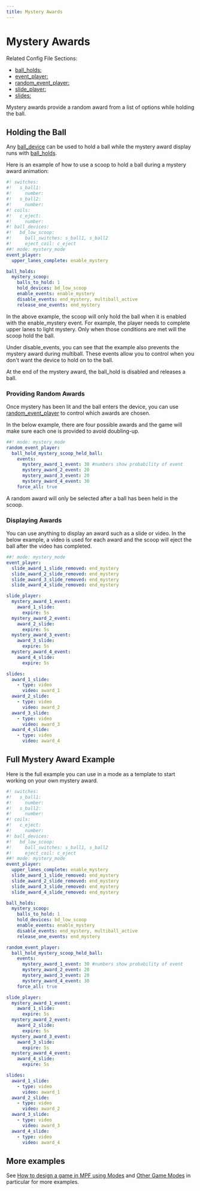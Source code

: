 ```yaml
---
title: Mystery Awards
---
```


# Mystery Awards


Related Config File Sections:

* [ball_holds:](../config/ball_holds.md)
* [event_player:](../config/event_player.md)
* [random_event_player:](../config/random_event_player.md)
* [slide_player:](../config/slide_player.md)
* [slides:](../config/slides.md)

Mystery awards provide a random award from a list of options while
holding the ball.

## Holding the Ball

Any [ball_device](../mechs/ball_devices/index.md) can be used to hold a ball while the mystery award display
runs with [ball_holds](../game_logic/ball_holds.md).

Here is an example of how to use a scoop to hold a ball during a mystery
award animation:

``` yaml
#! switches:
#!   s_ball1:
#!     number:
#!   s_ball2:
#!     number:
#! coils:
#!   c_eject:
#!     number:
#! ball_devices:
#!   bd_low_scoop:
#!     ball_switches: s_ball1, s_ball2
#!     eject_coil: c_eject
##! mode: mystery_mode
event_player:
  upper_lanes_complete: enable_mystery

ball_holds:
  mystery_scoop:
    balls_to_hold: 1
    hold_devices: bd_low_scoop
    enable_events: enable_mystery
    disable_events: end_mystery, multiball_active
    release_one_events: end_mystery
```

In the above example, the scoop will only hold the ball when it is
enabled with the enable_mystery event. For example, the player needs to
complete upper lanes to light mystery. Only when those conditions are
met will the scoop hold the ball.

Under disable_events, you can see that the example also prevents the
mystery award during multiball. These events allow you to control when
you don't want the device to hold on to the ball.

At the end of the mystery award, the ball_hold is disabled and releases
a ball.

### Providing Random Awards

Once mystery has been lit and the ball enters the device, you can use
[random_event_player](../config_players/random_event_player.md) to control which awards are chosen.

In the below example, there are four possible awards and the game will
make sure each one is provided to avoid doubling-up.

``` yaml
##! mode: mystery_mode
random_event_player:
  ball_hold_mystery_scoop_held_ball:
    events:
      mystery_award_1_event: 30 #numbers show probability of event
      mystery_award_2_event: 20
      mystery_award_3_event: 20
      mystery_award_4_event: 30
    force_all: true
```

A random award will only be selected after a ball has been held in the
scoop.

### Displaying Awards

You can use anything to display an award such as a slide or video. In
the below example, a video is used for each award and the scoop will
eject the ball after the video has completed.

``` yaml
##! mode: mystery_mode
event_player:
  slide_award_1_slide_removed: end_mystery
  slide_award_2_slide_removed: end_mystery
  slide_award_3_slide_removed: end_mystery
  slide_award_4_slide_removed: end_mystery

slide_player:
  mystery_award_1_event:
    award_1_slide:
      expire: 5s
  mystery_award_2_event:
    award_2_slide:
      expire: 5s
  mystery_award_3_event:
    award_3_slide:
      expire: 5s
  mystery_award_4_event:
    award_4_slide:
      expire: 5s

slides:
  award_1_slide:
    - type: video
      video: award_1
  award_2_slide:
    - type: video
      video: award_2
  award_3_slide:
    - type: video
      video: award_3
  award_4_slide:
    - type: video
      video: award_4
```

## Full Mystery Award Example

Here is the full example you can use in a mode as a template to start
working on your own mystery award.

``` yaml
#! switches:
#!   s_ball1:
#!     number:
#!   s_ball2:
#!     number:
#! coils:
#!   c_eject:
#!     number:
#! ball_devices:
#!   bd_low_scoop:
#!     ball_switches: s_ball1, s_ball2
#!     eject_coil: c_eject
##! mode: mystery_mode
event_player:
  upper_lanes_complete: enable_mystery
  slide_award_1_slide_removed: end_mystery
  slide_award_2_slide_removed: end_mystery
  slide_award_3_slide_removed: end_mystery
  slide_award_4_slide_removed: end_mystery

ball_holds:
  mystery_scoop:
    balls_to_hold: 1
    hold_devices: bd_low_scoop
    enable_events: enable_mystery
    disable_events: end_mystery, multiball_active
    release_one_events: end_mystery

random_event_player:
  ball_hold_mystery_scoop_held_ball:
    events:
      mystery_award_1_event: 30 #numbers show probability of event
      mystery_award_2_event: 20
      mystery_award_3_event: 20
      mystery_award_4_event: 30
    force_all: true

slide_player:
  mystery_award_1_event:
    award_1_slide:
      expire: 5s
  mystery_award_2_event:
    award_2_slide:
      expire: 5s
  mystery_award_3_event:
    award_3_slide:
      expire: 5s
  mystery_award_4_event:
    award_4_slide:
      expire: 5s

slides:
  award_1_slide:
    - type: video
      video: award_1
  award_2_slide:
    - type: video
      video: award_2
  award_3_slide:
    - type: video
      video: award_3
  award_4_slide:
    - type: video
      video: award_4
```

## More examples

See [How to design a game in MPF using Modes](../game_design/index.md) and
[Other Game Modes](../game_design/other_modes.md) in particular
for more examples.
